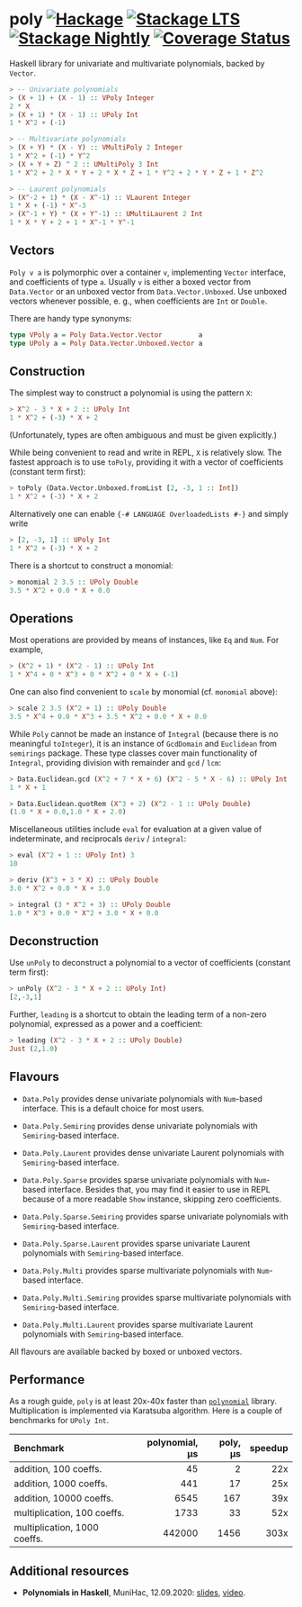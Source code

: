 # poly [![Hackage](http://img.shields.io/hackage/v/poly.svg)](https://hackage.haskell.org/package/poly) [![Stackage LTS](http://stackage.org/package/poly/badge/lts)](http://stackage.org/lts/package/poly) [![Stackage Nightly](http://stackage.org/package/poly/badge/nightly)](http://stackage.org/nightly/package/poly) [![Coverage Status](https://coveralls.io/repos/github/Bodigrim/poly/badge.svg)](https://coveralls.io/github/Bodigrim/poly)

Haskell library for univariate and multivariate polynomials, backed by `Vector`.

```haskell
> -- Univariate polynomials
> (X + 1) + (X - 1) :: VPoly Integer
2 * X
> (X + 1) * (X - 1) :: UPoly Int
1 * X^2 + (-1)

> -- Multivariate polynomials
> (X + Y) * (X - Y) :: VMultiPoly 2 Integer
1 * X^2 + (-1) * Y^2
> (X + Y + Z) ^ 2 :: UMultiPoly 3 Int
1 * X^2 + 2 * X * Y + 2 * X * Z + 1 * Y^2 + 2 * Y * Z + 1 * Z^2

> -- Laurent polynomials
> (X^-2 + 1) * (X - X^-1) :: VLaurent Integer
1 * X + (-1) * X^-3
> (X^-1 + Y) * (X + Y^-1) :: UMultiLaurent 2 Int
1 * X * Y + 2 + 1 * X^-1 * Y^-1
```

## Vectors

`Poly v a` is polymorphic over a container `v`, implementing `Vector` interface, and coefficients of type `a`. Usually `v` is either a boxed vector from `Data.Vector` or an unboxed vector from `Data.Vector.Unboxed`. Use unboxed vectors whenever possible, e. g., when coefficients are `Int` or `Double`.

There are handy type synonyms:

```haskell
type VPoly a = Poly Data.Vector.Vector         a
type UPoly a = Poly Data.Vector.Unboxed.Vector a
```

## Construction

The simplest way to construct a polynomial is using the pattern `X`:

```haskell
> X^2 - 3 * X + 2 :: UPoly Int
1 * X^2 + (-3) * X + 2
```

(Unfortunately, types are often ambiguous and must be given explicitly.)

While being convenient to read and write in REPL, `X` is relatively slow. The fastest approach is to use `toPoly`, providing it with a vector of coefficients (constant term first):

```haskell
> toPoly (Data.Vector.Unboxed.fromList [2, -3, 1 :: Int])
1 * X^2 + (-3) * X + 2
```

Alternatively one can enable `{-# LANGUAGE OverloadedLists #-}` and simply write

```haskell
> [2, -3, 1] :: UPoly Int
1 * X^2 + (-3) * X + 2
```

There is a shortcut to construct a monomial:

```haskell
> monomial 2 3.5 :: UPoly Double
3.5 * X^2 + 0.0 * X + 0.0
```

## Operations

Most operations are provided by means of instances, like `Eq` and `Num`. For example,

```haskell
> (X^2 + 1) * (X^2 - 1) :: UPoly Int
1 * X^4 + 0 * X^3 + 0 * X^2 + 0 * X + (-1)
```

One can also find convenient to `scale` by monomial (cf. `monomial` above):

```haskell
> scale 2 3.5 (X^2 + 1) :: UPoly Double
3.5 * X^4 + 0.0 * X^3 + 3.5 * X^2 + 0.0 * X + 0.0
```

While `Poly` cannot be made an instance of `Integral` (because there is no meaningful `toInteger`),
it is an instance of `GcdDomain` and `Euclidean` from `semirings` package. These type classes
cover main functionality of `Integral`, providing division with remainder and `gcd` / `lcm`:

```haskell
> Data.Euclidean.gcd (X^2 + 7 * X + 6) (X^2 - 5 * X - 6) :: UPoly Int
1 * X + 1

> Data.Euclidean.quotRem (X^3 + 2) (X^2 - 1 :: UPoly Double)
(1.0 * X + 0.0,1.0 * X + 2.0)
```

Miscellaneous utilities include `eval` for evaluation at a given value of indeterminate,
and reciprocals `deriv` / `integral`:

```haskell
> eval (X^2 + 1 :: UPoly Int) 3
10

> deriv (X^3 + 3 * X) :: UPoly Double
3.0 * X^2 + 0.0 * X + 3.0

> integral (3 * X^2 + 3) :: UPoly Double
1.0 * X^3 + 0.0 * X^2 + 3.0 * X + 0.0
```

## Deconstruction

Use `unPoly` to deconstruct a polynomial to a vector of coefficients (constant term first):

```haskell
> unPoly (X^2 - 3 * X + 2 :: UPoly Int)
[2,-3,1]
```

Further, `leading` is a shortcut to obtain the leading term of a non-zero polynomial,
expressed as a power and a coefficient:

```haskell
> leading (X^2 - 3 * X + 2 :: UPoly Double)
Just (2,1.0)
```

## Flavours

* `Data.Poly` provides dense univariate polynomials with `Num`-based interface.
  This is a default choice for most users.

* `Data.Poly.Semiring` provides dense univariate polynomials with `Semiring`-based interface.

* `Data.Poly.Laurent` provides dense univariate Laurent polynomials with `Semiring`-based interface.

* `Data.Poly.Sparse` provides sparse univariate polynomials with `Num`-based interface.
  Besides that, you may find it easier to use in REPL
  because of a more readable `Show` instance, skipping zero coefficients.

* `Data.Poly.Sparse.Semiring` provides sparse univariate polynomials with `Semiring`-based interface.

* `Data.Poly.Sparse.Laurent` provides sparse univariate Laurent polynomials with `Semiring`-based interface.

* `Data.Poly.Multi` provides sparse multivariate polynomials with `Num`-based interface.

* `Data.Poly.Multi.Semiring` provides sparse multivariate polynomials with `Semiring`-based interface.

* `Data.Poly.Multi.Laurent` provides sparse multivariate Laurent polynomials with `Semiring`-based interface.

All flavours are available backed by boxed or unboxed vectors.

## Performance

As a rough guide, `poly` is at least 20x-40x faster than [`polynomial`](http://hackage.haskell.org/package/polynomial) library.
Multiplication is implemented via Karatsuba algorithm.
Here is a couple of benchmarks for `UPoly Int`.

| Benchmark                     | polynomial, μs  | poly, μs | speedup
| :---------------------------- | --------------: | -------: | ------:
| addition, 100 coeffs.         |              45 |       2  |  22x
| addition, 1000 coeffs.        |             441 |      17  |  25x
| addition, 10000 coeffs.       |            6545 |     167  |  39x
| multiplication, 100 coeffs.   |            1733 |      33  |  52x
| multiplication, 1000 coeffs.  |          442000 |    1456  | 303x

## Additional resources

* __Polynomials in Haskell__, MuniHac, 12.09.2020:
  [slides](https://github.com/Bodigrim/my-talks/raw/master/munihac2020/slides.pdf),
  [video](https://youtu.be/NAs3ExQZUjA).
